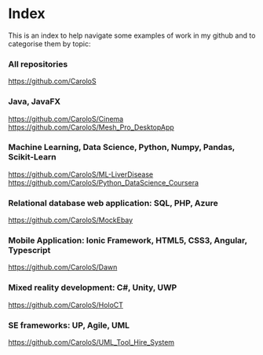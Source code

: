 # Index

This is an index to help navigate some examples of work in my github and to categorise them by topic:

### All repositories
https://github.com/CaroloS

### Java, JavaFX
https://github.com/CaroloS/Cinema <br>
https://github.com/CaroloS/Mesh_Pro_DesktopApp

### Machine Learning, Data Science, Python, Numpy, Pandas, Scikit-Learn
https://github.com/CaroloS/ML-LiverDisease <br>
https://github.com/CaroloS/Python_DataScience_Coursera

### Relational database web application: SQL, PHP, Azure
https://github.com/CaroloS/MockEbay

### Mobile Application: Ionic Framework, HTML5, CSS3, Angular, Typescript
https://github.com/CaroloS/Dawn

### Mixed reality development: C#, Unity, UWP
https://github.com/CaroloS/HoloCT

### SE frameworks: UP, Agile, UML
https://github.com/CaroloS/UML_Tool_Hire_System
 
